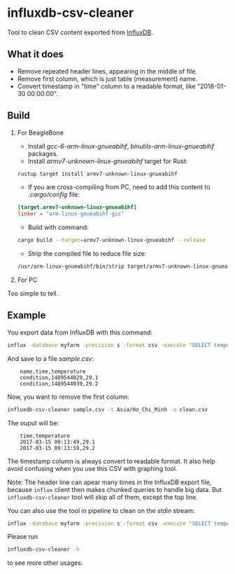 # influxdb-csv-cleaner

Tool to clean CSV content exported from [InfluxDB](https://www.influxdata.com/).

## What it does

 - Remove repeated header lines, appearing in the middle of file.
 - Remove first column, which is just table (measurement) name.
 - Convert timestamp in "time" column to a readable format, like "2018-01-30 00:00:00".

## Build

1. For BeagleBone

    - Install _gcc-6-arm-linux-gnueabihf_, _binutils-arm-linux-gnueabihf_ packages.
    - Install _armv7-unknown-linux-gnueabihf_ target for Rust:

    ```sh
    rustup target install armv7-unknown-linux-gnueabihf
    ```

    - If you are cross-compiling from PC, need to add this content to _.cargo/config_ file:

    ```toml
    [target.armv7-unknown-linux-gnueabihf]
    linker = "arm-linux-gnueabihf-gcc"
    ```

    - Build with command:

    ```sh
    cargo build --target=armv7-unknown-linux-gnueabihf --release
    ```

    - Strip the compiled file to reduce file size:

    ```sh
    /usr/arm-linux-gnueabihf/bin/strip target/armv7-unknown-linux-gnueabihf/release/influxdb-csv-cleaner
    ```

2. For PC

Too simple to tell.

## Example

You export data from InfluxDB with this command:

```sh
influx -database myfarm -precision s -format csv -execute "SELECT temperature FROM condition LIMIT 100"
```

And save to a file _sample.csv_:

```csv
    name,time,temperature
    condition,1489544029,29.1
    condition,1489544039,29.2
```

Now, you want to remove the first column:

```sh
influxdb-csv-cleaner sample.csv -t Asia/Ho_Chi_Minh -o clean.csv
```

The ouput will be:

```csv
    time,temperature
    2017-03-15 09:13:49,29.1
    2017-03-15 09:13:59,29.2
```

The timestamp column is always convert to readable format. It also help avoid confusing when you use this CSV with graphing tool.

Note: The header line can apear many times in the InfluxDB export file, because `influx` client then makes chunked queries to handle big data. But `influxdb-csv-cleaner` tool will skip all of them, except the top line.

You can also use the tool in pipeline to clean on the _stdin_ stream:

```sh
influx -database myfarm -precision s -format csv -execute "SELECT temperature FROM condition LIMIT 100" | influxdb-csv-cleaner - -t Asia/Ho_Chi_Minh
```

Please run

```sh
influxdb-csv-cleaner -h
```

to see more other usages.
